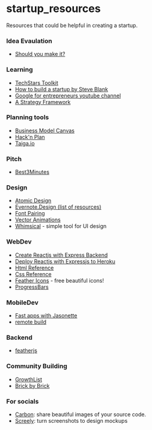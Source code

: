 # startup_resources
Resources that could be helpful in creating a startup.

### Idea Evaulation
- [Should you make it?](https://blurt.app/should-you-make-it)

### Learning
- [TechStars Toolkit](https://toolkit.techstars.com/)
- [How to build a startup by Steve Blank](https://www.youtube.com/watch?v=VZvgj6B2JZs&list=PLAwxTw4SYaPnxzSuovATBMrNowGaaEBmW)
- [Google for entrepreneurs youtube channel](https://www.youtube.com/user/Google4Entrepreneurs/)
- [A Strategy Framework](http://smarterstartup.org/)

### Planning tools
- [Business Model Canvas](https://canvanizer.com/choose/business-model-canvases)
- [Hack'n Plan](http://hacknplan.com/)
- [Taiga.io](https://taiga.io/)

### Pitch
- [Best3Minutes](https://best3minutes.com/wp-content/uploads/2018/06/The-Pitch-Canvas%C2%A9_V7_9.pdf)

### Design
- [Atomic Design](http://bradfrost.com/blog/post/atomic-web-design/)
- [Evernote.Design (list of resources)](https://www.evernote.design/) 
- [Font Pairing](https://fontjoy.com/)
- [Vector Animations](https://www.2dimensions.com)
- [Whimsical](https://whimsical.com/) - simple tool for UI design

### WebDev
- [Create Reactjs with Express Backend](https://daveceddia.com/create-react-app-express-backend/)
- [Deploy Reactjs with Expressjs to Heroku](https://daveceddia.com/deploy-react-express-app-heroku/)
- [Html Reference](https://htmlreference.io/)
- [Css Reference](https://cssreference.io/)
- [Feather Icons](https://feathericons.com/) - free beautiful icons!
- [ProgressBars](https://kimmobrunfeldt.github.io/progressbar.js/)
### MobileDev
- [Fast apps with Jasonette](http://jasonette.com/)
- [remote build](https://appcenter.ms/apps)
### Backend
- [featherjs](https://feathersjs.com/)

### Community Building
- [GrowthList](https://www.thegrowthlist.co/)
- [Brick by Brick](http://www.communitybuildingguide.com/)

### For socials
- [Carbon](https://carbon.now.sh/?bg=rgba(171%2C%20184%2C%20195%2C%201)&t=seti&wt=none&l=auto&ds=true&dsyoff=20px&dsblur=68px&wc=true&wa=true&pv=56px&ph=56px&ln=false&fm=Hack&fs=14px&lh=133%25&si=false&es=2x&wm=false): share beautiful images of your source code.
- [Screely](https://www.screely.com/): turn screenshots to design mockups
